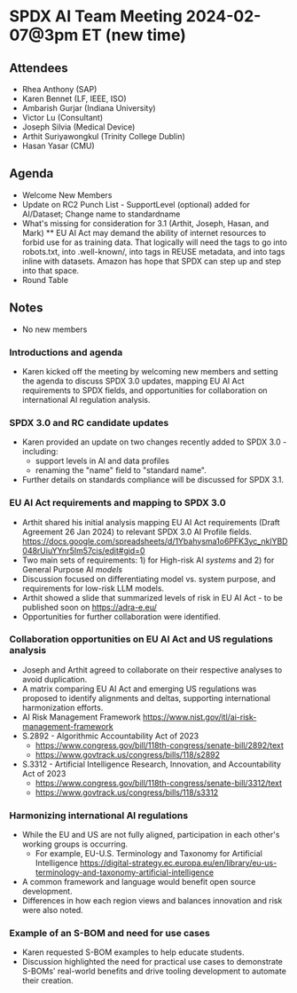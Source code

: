 # SPDX AI Team Meeting 2024-02-07@3pm ET (new time)

## Attendees
* Rhea Anthony (SAP)
* Karen Bennet (LF, IEEE, ISO)
* Ambarish Gurjar (Indiana University)
* Victor Lu (Consultant)
* Joseph Silvia (Medical Device)
* Arthit Suriyawongkul (Trinity College Dublin)
* Hasan Yasar (CMU)

## Agenda
* Welcome New Members
* Update on RC2 Punch List - SupportLevel (optional) added for AI/Dataset; Change name to standardname
* What's missing for consideration for 3.1 (Arthit, Joseph, Hasan, and Mark)
** EU AI Act may demand the ability of internet resources to forbid use for as training data. That logically will need the tags to go into robots.txt, into .well-known/, into tags in REUSE metadata, and into tags inline with datasets. Amazon has hope that SPDX can step up and step into that space.
* Round Table

## Notes
* No new members

### Introductions and agenda
* Karen kicked off the meeting by welcoming new members and setting the agenda to discuss SPDX 3.0 updates, mapping EU AI Act requirements to SPDX fields, and opportunities for collaboration on international AI regulation analysis. 

### SPDX 3.0 and RC candidate updates
* Karen provided an update on two changes recently added to SPDX 3.0 - including:
  * support levels in AI and data profiles
  * renaming the "name" field to "standard name".
* Further details on standards compliance will be discussed for SPDX 3.1.

###  EU AI Act requirements and mapping to SPDX 3.0
* Arthit shared his initial analysis mapping EU AI Act requirements (Draft Agreement 26 Jan 2024) to relevant SPDX 3.0 AI Profile fields. https://docs.google.com/spreadsheets/d/1Ybahysma1o6PFK3yc_nklYBD048rUiuYYnr5Im57cis/edit#gid=0
* Two main sets of requirements: 1) for High-risk AI _systems_ and 2) for General Purpose AI _models_
* Discussion focused on differentiating model vs. system purpose, and requirements for low-risk LLM models.
* Arthit showed a slide that summarized levels of risk in EU AI Act - to be published soon on https://adra-e.eu/
* Opportunities for further collaboration were identified. 

### Collaboration opportunities on EU AI Act and US regulations analysis
* Joseph and Arthit agreed to collaborate on their respective analyses to avoid duplication.
* A matrix comparing EU AI Act and emerging US regulations was proposed to identify alignments and deltas, supporting international harmonization efforts.
* AI Risk Management Framework https://www.nist.gov/itl/ai-risk-management-framework
* S.2892 - Algorithmic Accountability Act of 2023
  * https://www.congress.gov/bill/118th-congress/senate-bill/2892/text
  * https://www.govtrack.us/congress/bills/118/s2892
* S.3312 - Artificial Intelligence Research, Innovation, and Accountability Act of 2023
  * https://www.congress.gov/bill/118th-congress/senate-bill/3312/text
  * https://www.govtrack.us/congress/bills/118/s3312

### Harmonizing international AI regulations
* While the EU and US are not fully aligned, participation in each other's working groups is occurring.
  * For example, EU-U.S. Terminology and Taxonomy for Artificial Intelligence https://digital-strategy.ec.europa.eu/en/library/eu-us-terminology-and-taxonomy-artificial-intelligence
* A common framework and language would benefit open source development.
* Differences in how each region views and balances innovation and risk were also noted.

### Example of an S-BOM and need for use cases
* Karen requested S-BOM examples to help educate students.
* Discussion highlighted the need for practical use cases to demonstrate S-BOMs' real-world benefits and drive tooling development to automate their creation. 
